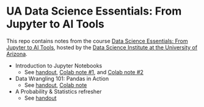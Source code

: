 # UA Data Science Essentials: From Jupyter to AI Tools

This repo contains notes from the course [Data Science Essentials: From Jupyter to AI Tools](https://github.com/ua-datalab/Workshops/wiki), hosted by the [Data Science Institute at the University of Arizona](https://datascience.arizona.edu/).

- Introduction to Jupyter Notebooks
  - See [handout](https://github.com/ua-datalab/Workshops/wiki/Introduction-to-Python-for-Data-Science), [Colab note #1](https://github.com/simonera/ua_python_intro/blob/main/01_intro_to_jupyter_notebooks.ipynb), and [Colab note #2](https://github.com/simonera/ua_python_intro/blob/main/01_1_Intro_to_Python.ipynb)
- Data Wrangling 101: Pandas in Action
  - See [handout](https://github.com/ua-datalab/Workshops/wiki/Data-Wrangling-101:-Pandas-in-Action), [Colab note](https://github.com/simonera/ua_python_intro/blob/main/02_1_Data_Wrangling_101_Pandas_in_Action.ipynb)
- A Probability & Statistics refresher
  - See [handout](https://github.com/ua-datalab/Workshops/wiki/Statistical-Inference) 
